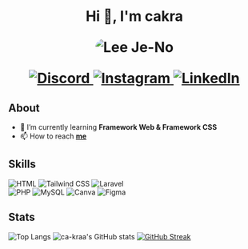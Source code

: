 <h1 align="center">Hi 👋, I'm cakra
<p align="center">
  <img src="https://github.com/ca-kraa/ca-kraa/raw/main/Lee%20Je-no.gif" alt="Lee Je-No" style="border-radius: 20px;">
</p>
<!-- <p align="center">
<a href="https://visitcount.itsvg.in">
  <img src="https://visitcount.itsvg.in/api?id=68689489&label=Profile%20Views&pretty=false" />
</a>
</p> -->
<p align="center">
  <a href="https://discord.com/users/948092281557237842">
    <img src="https://img.shields.io/badge/Discord-7289DA?style=for-the-badge&logo=discord&logoColor=white" alt="Discord">
  </a>
  <a href="https://www.instagram.com/cakacakkkk/">
    <img src="https://img.shields.io/badge/Instagram-E4405F?style=for-the-badge&logo=instagram&logoColor=white" alt="Instagram">
  </a>
  <a href="https://www.linkedin.com/in/nabil-mufti-811562201/">
    <img src="https://img.shields.io/badge/LinkedIn-0077B5?style=for-the-badge&logo=linkedin&logoColor=white" alt="LinkedIn">
  </a>
</p>
</h1>

## About
- 🌱 I’m currently learning **Framework Web & Framework CSS**
- 📫 How to reach **[me](mailto:nabilmufti14@gmail.com)**


## Skills
![HTML](https://img.shields.io/badge/HTML-239120?style=for-the-badge&logo=html5&logoColor=white)
![Tailwind CSS](https://img.shields.io/badge/Tailwind_CSS-38B2AC?style=for-the-badge&logo=tailwind-css&logoColor=white)
![Laravel](https://img.shields.io/badge/Laravel-FF2D20?style=for-the-badge&logo=laravel&logoColor=white)
<br>
![PHP](https://img.shields.io/badge/PHP-777BB4?style=for-the-badge&logo=php&logoColor=white)
![MySQL](https://img.shields.io/badge/MySQL-005C84?style=for-the-badge&logo=mysql&logoColor=white)
![Canva](https://img.shields.io/badge/Canva-%2300C4CC.svg?&style=for-the-badge&logo=Canva&logoColor=white)
![Figma](https://img.shields.io/badge/Figma-F24E1E?style=for-the-badge&logo=figma&logoColor=white)

## Stats
![Top Langs](https://github-readme-stats.vercel.app/api/top-langs/?username=ca-kraa&layout=compact&theme=radical&hide_border=true)
![ca-kraa's GitHub stats](https://github-readme-stats.vercel.app/api?username=ca-kraa&show_icons=true&theme=radical&hide_border=true)
[![GitHub Streak](https://streak-stats.demolab.com?user=ca-kraa&theme=radical&hide_border=true)](https://git.io/streak-stats) <br>

